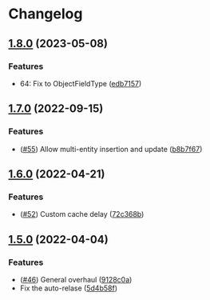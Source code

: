 # Changelog

## [1.8.0](https://www.github.com/Hypothesize/storage.js/compare/v1.7.0...v1.8.0) (2023-05-08)


### Features

* 64: Fix to ObjectFieldType ([edb7157](https://www.github.com/Hypothesize/storage.js/commit/edb71577e4ab628660ac525663232dfaf99274b6))

## [1.7.0](https://www.github.com/Hypothesize/storage.js/compare/v1.6.0...v1.7.0) (2022-09-15)


### Features

* ([#55](https://www.github.com/Hypothesize/storage.js/issues/55)) Allow multi-entity insertion and update ([b8b7f67](https://www.github.com/Hypothesize/storage.js/commit/b8b7f6771e61390610becaa03453e741fbe660f1))

## [1.6.0](https://www.github.com/Hypothesize/storage.js/compare/v1.5.0...v1.6.0) (2022-04-21)


### Features

* ([#52](https://www.github.com/Hypothesize/storage.js/issues/52)) Custom cache delay ([72c368b](https://www.github.com/Hypothesize/storage.js/commit/72c368b06e428ad85e4a32824fc73dc9163e0269))

## [1.5.0](https://www.github.com/Hypothesize/storage.js/compare/v1.4.3...v1.5.0) (2022-04-04)


### Features

* ([#46](https://www.github.com/Hypothesize/storage.js/issues/46)) General overhaul ([9128c0a](https://www.github.com/Hypothesize/storage.js/commit/9128c0a2fd2a383e2ae1a93b9a8e69044c7a22d6))
* Fix the auto-relase ([5d4b58f](https://www.github.com/Hypothesize/storage.js/commit/5d4b58ffd00122ce686c32bd867b3c6f728f05b4))

